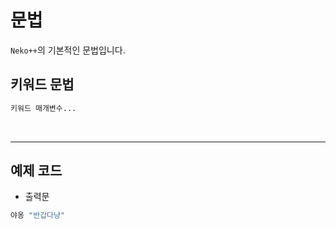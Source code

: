 # 문법
`Neko++`의 기본적인 문법입니다.

## 키워드 문법

```sh
키워드 매개변수...
```

<br>

---

## 예제 코드

* 출력문
```sh
야옹 "반갑다냥"
```